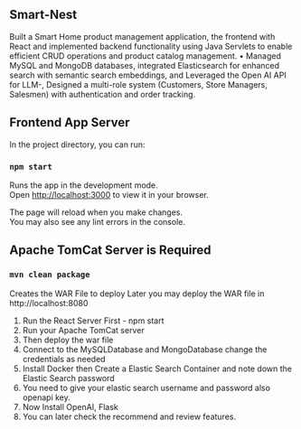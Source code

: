## Smart-Nest

Built a Smart Home product management application, the frontend with React and implemented backend functionality using Java Servlets to enable efficient CRUD operations and product catalog management.
•
Managed MySQL and MongoDB databases, integrated Elasticsearch for enhanced search with semantic search embeddings, and Leveraged the Open AI API for LLM-, Designed a multi-role system (Customers, Store Managers, Salesmen) with authentication and order tracking.

## Frontend App Server

In the project directory, you can run:

### `npm start`

Runs the app in the development mode.\
Open [http://localhost:3000](http://localhost:3000) to view it in your browser.

The page will reload when you make changes.\
You may also see any lint errors in the console.

## Apache TomCat Server is Required

### `mvn clean package`

Creates the WAR File to deploy
Later you may deploy the WAR file in http://localhost:8080


1. Run the React Server First - npm start
2. Run your Apache TomCat server
3. Then deploy the war file
4. Connect to the MySQLDatabase and MongoDatabase change the credentials as needed
5. Install Docker then Create a Elastic Search Container and note down the Elastic Search password
6. You need to give your elastic search username and password also openapi key.
7. Now Install OpenAI, Flask
8. You can later check the recommend and review features.
